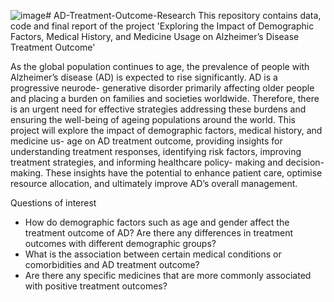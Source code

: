 ![image](https://github.com/YunxinG107112/AD-Treatment-Outcome-Research/assets/47897334/5b23e9f1-3c61-4ceb-a8e4-18f5d6ed6417)# AD-Treatment-Outcome-Research
This repository contains data, code and final report of the project 'Exploring the Impact of Demographic Factors, Medical History, and Medicine Usage on Alzheimer’s Disease Treatment Outcome'

As the global population continues to age, the prevalence of people with Alzheimer’s disease (AD) is expected to rise significantly. AD is a progressive neurode- generative disorder primarily affecting older people and placing a burden on families and societies worldwide. Therefore, there is an urgent need for effective strategies addressing these burdens and ensuring the well-being of ageing populations around the world. This project will explore the impact of demographic factors, medical history, and medicine us- age on AD treatment outcome, providing insights for understanding treatment responses, identifying risk factors, improving treatment strategies, and informing healthcare policy- making and decision-making. These insights have the potential to enhance patient care, optimise resource allocation, and ultimately improve AD’s overall management.

Questions of interest
- How do demographic factors such as age and gender affect the treatment outcome of AD? Are there any differences in treatment outcomes with different demographic groups?
- What is the association between certain medical conditions or comorbidities and AD treatment outcome?
- Are there any specific medicines that are more commonly associated with positive treatment outcomes?

